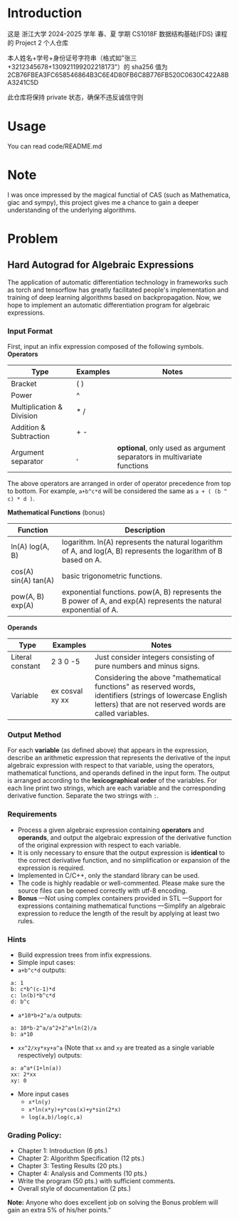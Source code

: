 # Introduction

这是 浙江大学 2024-2025 学年 春、夏 学期 CS1018F 数据结构基础(FDS) 课程的 Project 2 个人仓库

本人姓名+学号+身份证号字符串（格式如"张三+3212345678+130921199202218173"）的 sha256 值为 2CB76FBEA3FC658546864B3C6E4D80FB6C8B776FB520C0630C422A8BA3241C5D

此仓库将保持 private 状态，确保不违反诚信守则

# Usage

You can read code/README.md

# Note

I was once impressed by the magical functial of CAS (such as Mathematica, giac and sympy), this project gives me a chance to gain a deeper understanding of the underlying algorithms.

# Problem

## Hard Autograd for Algebraic Expressions
The application of automatic differentiation technology in frameworks such as torch and tensorflow has greatly facilitated people's implementation and training of deep learning algorithms based on backpropagation. Now, we hope to implement an automatic differentiation program for algebraic expressions.

### Input Format
First, input an infix expression composed of the following symbols.
**Operators**

**Type** | **Examples** | **Notes**
---- | -------- | -----
Bracket | ( ) |
Power | ^     |
Multiplication & Division | * / |
Addition & Subtraction | + - |
Argument separator | , | **optional**, only used as argument separators in multivariate functions

The above operators are arranged in order of operator precedence from top to bottom. For example, ```a+b^c*d``` will be considered the same as ```a + ( (b ^ c) * d )```.

**Mathematical Functions** (bonus)

**Function** | **Description**
-------- | -----
ln(A) log(A, B) | logarithm.  ln(A) represents the natural logarithm of A, and log(A, B) represents the logarithm of B based on A.
cos(A) sin(A) tan(A) | basic trigonometric functions.
pow(A, B) exp(A) | exponential functions. pow(A, B) represents the B power of A, and exp(A) represents the natural exponential of A.

**Operands**

**Type** | **Examples** | **Notes**
---- | -------- | -----
Literal constant | 2 3 0 -5 | Just consider integers consisting of pure numbers and minus signs.
Variable | ex cosval xy xx | Considering the above \"mathematical functions\" as reserved words, identifiers (strings of lowercase English letters) that are not reserved words are called variables.

### Output Method

For each **variable** (as defined above) that appears in the expression, describe an arithmetic expression that represents the derivative of the input algebraic expression with respect to that variable, using the operators, mathematical functions, and operands defined in the input form.
The output is arranged according to the **lexicographical order** of the variables. For each line print two strings, which are each variable and the corresponding derivative function. Separate the two strings with ```:```.

### Requirements

- Process a given algebraic expression containing **operators** and **operands**, and output the algebraic expression of the derivative function of the original expression with respect to each variable.
- It is only necessary to ensure that the output expression is **identical** to the correct derivative function, and no simplification or expansion of the expression is required.
- Implemented in C/C++, only the standard library can be used.
- The code is highly readable or well-commented. Please make sure the source files can be opened correctly with utf-8 encoding.
- **Bonus**
—Not using complex containers provided in STL
—Support for expressions containing mathematical functions
—Simplify an algebraic expression to reduce the length of the result by applying at least two rules.

### Hints
- Build expression trees from infix expressions.
- Simple input cases:
 - ```a+b^c*d```
 outputs:
```
 a: 1
 b: c*b^(c-1)*d
 c: ln(b)*b^c*d
 d: b^c
```
 - ```a*10*b+2^a/a```
 outputs:
```
 a: 10*b-2^a/a^2+2^a*ln(2)/a
 b: a*10
```
 - ```xx^2/xy*xy+a^a``` (Note that ```xx``` and ```xy``` are treated as a single variable respectively)
 outputs:
```
 a: a^a*(1+ln(a))
 xx: 2*xx
 xy: 0
```
- More input cases
  - ```x*ln(y)```
  - ```x*ln(x*y)+y*cos(x)+y*sin(2*x)```
  - ```log(a,b)/log(c,a)```

### Grading Policy:
* Chapter 1: Introduction (6 pts.)
* Chapter 2: Algorithm Specification (12 pts.)
* Chapter 3: Testing Results (20 pts.)
* Chapter 4: Analysis and Comments (10 pts.)
* Write the program (50 pts.) with sufficient comments.
* Overall style of documentation (2 pts.)

**Note:** Anyone who does excellent job on solving the Bonus problem will gain an extra 5% of his/her points."
